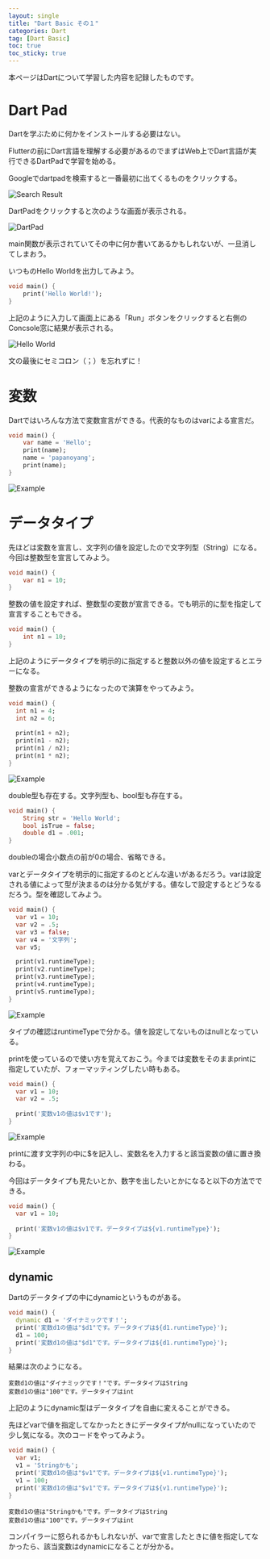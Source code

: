 ```yaml
---
layout: single
title: "Dart Basic その１"
categories: Dart
tag: [Dart Basic]
toc: true
toc_sticky: true
---
```

本ページはDartについて学習した内容を記録したものです。

# Dart Pad
Dartを学ぶために何かをインストールする必要はない。

Flutterの前にDart言語を理解する必要があるのでまずはWeb上でDart言語が実行できるDartPadで学習を始める。

Googleでdartpadを検索すると一番最初に出てくるものをクリックする。

![Search Result](/assets/images/2024-01-21-01-dart-01/image001.png)

DartPadをクリックすると次のような画面が表示される。

![DartPad](/assets/images/2024-01-21-01-dart-01/image002.png)

main関数が表示されていてその中に何か書いてあるかもしれないが、一旦消してしまおう。

いつものHello Worldを出力してみよう。

```dart
void main() {
    print('Hello World!');
}
```

上記のように入力して画面上にある「Run」ボタンをクリックすると右側のConcsole窓に結果が表示される。

![Hello World](/assets/images/2024-01-21-01-dart-01/image003.png)

文の最後にセミコロン（；）を忘れずに！

# 変数

Dartではいろんな方法で変数宣言ができる。代表的なものはvarによる宣言だ。

```dart
void main() {
    var name = 'Hello';
    print(name);
    name = 'papanoyang';
    print(name);
}
```

![Example](/assets/images/2024-01-21-01-dart-01/image004.png)

# データタイプ

先ほどは変数を宣言し、文字列の値を設定したので文字列型（String）になる。今回は整数型を宣言してみよう。

```dart
void main() {
    var n1 = 10;
}
```

整数の値を設定すれば、整数型の変数が宣言できる。でも明示的に型を指定して宣言することもできる。

```dart
void main() {
    int n1 = 10;
}
```

上記のようにデータタイプを明示的に指定すると整数以外の値を設定するとエラーになる。

整数の宣言ができるようになったので演算をやってみよう。

```dart
void main() {
  int n1 = 4;
  int n2 = 6;
  
  print(n1 + n2);
  print(n1 - n2);
  print(n1 / n2);
  print(n1 * n2);
}
```

![Example](/assets/images/2024-01-21-01-dart-01/image005.png)

double型も存在する。文字列型も、bool型も存在する。

```dart
void main() {
    String str = 'Hello World';
    bool isTrue = false;
    double d1 = .001;
}
```

doubleの場合小数点の前が0の場合、省略できる。

varとデータタイプを明示的に指定するのとどんな違いがあるだろう。varは設定される値によって型が決まるのは分かる気がする。値なしで設定するとどうなるだろう。型を確認してみよう。

```dart
void main() {
  var v1 = 10;
  var v2 = .5;
  var v3 = false;
  var v4 = '文字列';
  var v5;

  print(v1.runtimeType);
  print(v2.runtimeType);
  print(v3.runtimeType);
  print(v4.runtimeType);
  print(v5.runtimeType);
}
```

![Example](/assets/images/2024-01-21-01-dart-01/image006.png)

タイプの確認はruntimeTypeで分かる。値を設定してないものはnullとなっている。

printを使っているので使い方を覚えておこう。今までは変数をそのままprintに指定していたが、フォーマッティングしたい時もある。

```dart
void main() {
  var v1 = 10;
  var v2 = .5;
  
  print('変数v1の値は$v1です');
}
```

![Example](/assets/images/2024-01-21-01-dart-01/image007.png)

printに渡す文字列の中に$を記入し、変数名を入力すると該当変数の値に置き換わる。

今回はデータタイプも見たいとか、数字を出したいとかになると以下の方法でできる。

```dart
void main() {
  var v1 = 10;
  
  print('変数v1の値は$v1です。データタイプは${v1.runtimeType}');
}
```

![Example](/assets/images/2024-01-21-01-dart-01/image008.png)

## dynamic

Dartのデータタイプの中にdynamicというものがある。

```dart
void main() {
  dynamic d1 = 'ダイナミックです！';
  print('変数d1の値は"$d1"です。データタイプは${d1.runtimeType}');
  d1 = 100;
  print('変数d1の値は"$d1"です。データタイプは${d1.runtimeType}');
}
```

結果は次のようになる。

```shell
変数d1の値は"ダイナミックです！"です。データタイプはString
変数d1の値は"100"です。データタイプはint
```

上記のようにdynamic型はデータタイプを自由に変えることができる。

先ほどvarで値を指定してなかったときにデータタイプがnullになっていたので少し気になる。次のコードをやってみよう。

```dart
void main() {
  var v1;
  v1 = 'Stringかも';
  print('変数d1の値は"$v1"です。データタイプは${v1.runtimeType}');
  v1 = 100;
  print('変数d1の値は"$v1"です。データタイプは${v1.runtimeType}');
}
```

```shell
変数d1の値は"Stringかも"です。データタイプはString
変数d1の値は"100"です。データタイプはint
```

コンパイラーに怒られるかもしれないが、varで宣言したときに値を指定してなかったら、該当変数はdynamicになることが分かる。


